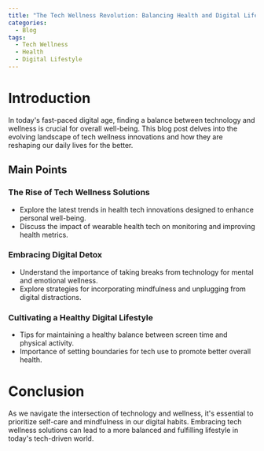 ```yaml
---
title: "The Tech Wellness Revolution: Balancing Health and Digital Lifestyle"
categories:
  - Blog
tags:
  - Tech Wellness
  - Health
  - Digital Lifestyle
---
```


# Introduction
In today's fast-paced digital age, finding a balance between technology and wellness is crucial for overall well-being. This blog post delves into the evolving landscape of tech wellness innovations and how they are reshaping our daily lives for the better.

## Main Points
### The Rise of Tech Wellness Solutions
- Explore the latest trends in health tech innovations designed to enhance personal well-being.
- Discuss the impact of wearable health tech on monitoring and improving health metrics.

### Embracing Digital Detox
- Understand the importance of taking breaks from technology for mental and emotional wellness.
- Explore strategies for incorporating mindfulness and unplugging from digital distractions.

### Cultivating a Healthy Digital Lifestyle
- Tips for maintaining a healthy balance between screen time and physical activity.
- Importance of setting boundaries for tech use to promote better overall health.

# Conclusion
As we navigate the intersection of technology and wellness, it's essential to prioritize self-care and mindfulness in our digital habits. Embracing tech wellness solutions can lead to a more balanced and fulfilling lifestyle in today's tech-driven world.